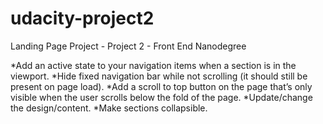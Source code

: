 # udacity-project2
Landing Page Project - Project 2 - Front End Nanodegree

*Add an active state to your navigation items when a section is in the viewport.
*Hide fixed navigation bar while not scrolling (it should still be present on page load).
*Add a scroll to top button on the page that’s only visible when the user scrolls below the fold of the page.
*Update/change the design/content.
*Make sections collapsible.
